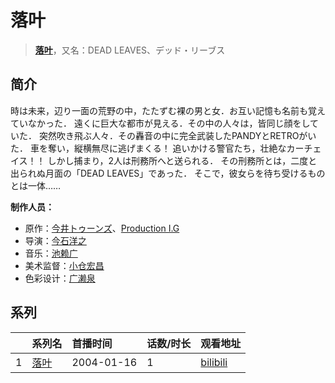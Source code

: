 # 落叶


> <u>**[落叶](http://bgm.tv/subject/8461)**</u>，又名：DEAD LEAVES、デッド・リーブス

## 简介


時は未来，辺り一面の荒野の中，たたずむ裸の男と女．お互い記憶も名前も覚えていなかった．
遠くに巨大な都市が見える．その中の人々は，皆同じ顔をしていた．
突然吹き飛ぶ人々．その轟音の中に完全武装したPANDYとRETROがいた．
車を奪い，縦横無尽に逃げまくる！
追いかける警官たち，壮絶なカーチェイス！！
しかし捕まり，2人は刑務所へと送られる．
その刑務所とは，二度と出られぬ月面の「DEAD LEAVES」であった．
そこで，彼女らを待ち受けるものとは一体……

**制作人员：**
- 原作：[今井トゥーンズ](http://bgm.tv/person/15284)、[Production I.G](http://bgm.tv/person/1286)
- 导演：[今石洋之](http://bgm.tv/person/1755)
- 音乐：[池赖广](http://bgm.tv/person/663)
- 美术监督：[小仓宏昌](http://bgm.tv/person/11836)
- 色彩设计：[广濑泉](http://bgm.tv/person/1799)



## 系列

|     |   系列名   |   首播时间  | 话数/时长  | 观看地址 |
|:---  |:------    |:----      |:---       |:---  |
| 1 |[落叶](https://bgm.tv/subject/8461)| 2004-01-16 | 1 | [bilibili](https://www.bilibili.com/bangumi/play/ss1927)  |




